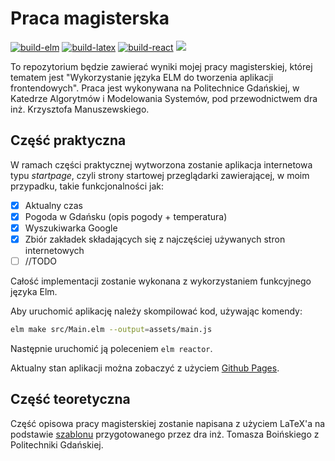 # Praca magisterska

[![build-elm](https://github.com/marcinjurczak/mgr/actions/workflows/build_elm.yml/badge.svg)](https://github.com/marcinjurczak/mgr/actions/workflows/build_elm.yml)
[![build-latex](https://github.com/marcinjurczak/mgr/actions/workflows/build_latex.yml/badge.svg)](https://github.com/marcinjurczak/mgr/actions/workflows/build_latex.yml)
[![build-react](https://github.com/marcinjurczak/mgr/actions/workflows/build_react.yml/badge.svg)](https://github.com/marcinjurczak/mgr/actions/workflows/build_react.yml)
![](https://byob.yarr.is/marcinjurczak/mgr/count)

To repozytorium będzie zawierać wyniki mojej pracy magisterskiej, której tematem jest "Wykorzystanie języka ELM do tworzenia aplikacji frontendowych". Praca jest wykonywana na Politechnice Gdańskiej, w Katedrze Algorytmów i Modelowania Systemów, pod przewodnictwem dra inż. Krzysztofa Manuszewskiego.

## Część praktyczna

W ramach części praktycznej wytworzona zostanie aplikacja internetowa typu *startpage*, czyli strony startowej przeglądarki zawierającej, w moim przypadku, takie funkcjonalności jak:

- [x] Aktualny czas
- [x] Pogoda w Gdańsku (opis pogody + temperatura)
- [x] Wyszukiwarka Google
- [x] Zbiór zakładek składających się z najczęściej używanych stron internetowych
- [ ] //TODO

Całość implementacji zostanie wykonana z wykorzystaniem funkcyjnego języka Elm.

Aby uruchomić aplikację należy skompilować kod, używając komendy:
```sh
elm make src/Main.elm --output=assets/main.js
```
Następnie uruchomić ją poleceniem `elm reactor`.

Aktualny stan aplikacji można zobaczyć z użyciem [Github Pages](https://marcinjurczak.github.io/mgr/).

## Część teoretyczna

Część opisowa pracy magisterskiej zostanie napisana z użyciem LaTeX'a na podstawie [szablonu](https://www.overleaf.com/latex/templates/gdansk-university-of-technology-thesis-template/tngwxnzvzzqb) przygotowanego przez dra inż. Tomasza Boińskiego z Politechniki Gdańskiej.
